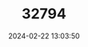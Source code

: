 ---
title: "32794"
category: "Croton stellulifer"
draft: false
date: 2024-02-22 13:03:50
languages:
  Portuguese: ["Cubango"]
---